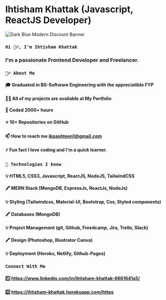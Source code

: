 # Ihtisham Khattak (Javascript, ReactJS Developer)

![Dark Blue Modern Discount Banner](https://user-images.githubusercontent.com/86098390/208010254-f0a64c1c-ad0a-4f93-b07a-cb033314e57d.png)


### `Hi 🙋‍♂️, I'm Ihtisham Khattak`
### I'm a passionate Frontend Developer and Freelancer.

### `🙋‍♂️ About Me`
#### 🎓 Graduated in BS-Software Engineering with the appreciatible FYP
#### 👨‍💻 All of my projects are available at My Portfolio
#### 🤠 Coded 2000+ hours
#### ⭐ 10+ Repositories on GitHub
#### 📫 How to reach me ikpashteen1@gmail.com
#### ⚡ Fun fact I love coding and I'm a quick learner.

### `🚀 Technologies I know`
#### 💡 HTML5, CSS3, Javascript, ReactJS, NodeJS, TailwindCSS
#### 🖍 MERN Stack (MongoDB, ExpressJs, ReactJs, NodeJs)
#### 💡 Styling (Tailwindcss, Material-UI, Bootstrap, Css, Styled components)
#### 🖍 Databases (MongoDB)
#### 💡 Project Management (git, Github, Freedcamp, Jira, Trello, Slack)
#### 🖍 Design (Photoshop, Illustrator Canva)
#### 💡 Deployment (Heroku, Netlify, Github-Pages)


### `Connect With Me`
#### 1️⃣ https://www.linkedin.com/in/ihtisham-khattak-6661641a5/
#### 2️⃣ https://ihtisham-khattak.herokuapp.com/https
